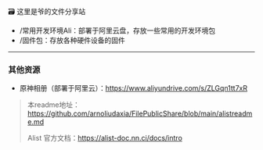 🗃️ 这里是爷的文件分享站

- /常用开发环境Ali：部署于阿里云盘，存放一些常用的开发环境包
- /固件包：存放各种硬件设备的固件

---

### 其他资源

- 原神相册（部署于阿里云）：https://www.aliyundrive.com/s/ZLGqn1tt7xR

> 本readme地址：https://github.com/arnoliudaxia/FilePublicShare/blob/main/alistreadme.md
> 
> Alist 官方文档：https://alist-doc.nn.ci/docs/intro


